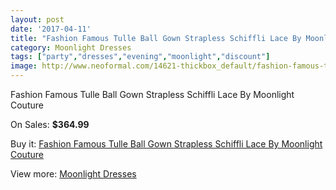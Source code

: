 ```yaml
---
layout: post
date: '2017-04-11'
title: "Fashion Famous Tulle Ball Gown Strapless Schiffli Lace By Moonlight Couture"
category: Moonlight Dresses
tags: ["party","dresses","evening","moonlight","discount"]
image: http://www.neoformal.com/14621-thickbox_default/fashion-famous-tulle-ball-gown-strapless-schiffli-lace-by-moonlight-couture.jpg
---
```

Fashion Famous Tulle Ball Gown Strapless Schiffli Lace By Moonlight Couture

On Sales: **$364.99**
<a href="https://www.neoformal.com/en/moonlight-dresses/4998-fashion-famous-tulle-ball-gown-strapless-schiffli-lace-by-moonlight-couture.html"><amp-img layout="responsive" width="600" height="600" src="//www.neoformal.com/14621-thickbox_default/fashion-famous-tulle-ball-gown-strapless-schiffli-lace-by-moonlight-couture.jpg" alt="Fashion Famous Tulle Ball Gown Strapless Schiffli Lace By Moonlight Couture 0" /></a>
<a href="https://www.neoformal.com/en/moonlight-dresses/4998-fashion-famous-tulle-ball-gown-strapless-schiffli-lace-by-moonlight-couture.html"><amp-img layout="responsive" width="600" height="600" src="//www.neoformal.com/14624-thickbox_default/fashion-famous-tulle-ball-gown-strapless-schiffli-lace-by-moonlight-couture.jpg" alt="Fashion Famous Tulle Ball Gown Strapless Schiffli Lace By Moonlight Couture 1" /></a>
<a href="https://www.neoformal.com/en/moonlight-dresses/4998-fashion-famous-tulle-ball-gown-strapless-schiffli-lace-by-moonlight-couture.html"><amp-img layout="responsive" width="600" height="600" src="//www.neoformal.com/14623-thickbox_default/fashion-famous-tulle-ball-gown-strapless-schiffli-lace-by-moonlight-couture.jpg" alt="Fashion Famous Tulle Ball Gown Strapless Schiffli Lace By Moonlight Couture 2" /></a>
<a href="https://www.neoformal.com/en/moonlight-dresses/4998-fashion-famous-tulle-ball-gown-strapless-schiffli-lace-by-moonlight-couture.html"><amp-img layout="responsive" width="600" height="600" src="//www.neoformal.com/14622-thickbox_default/fashion-famous-tulle-ball-gown-strapless-schiffli-lace-by-moonlight-couture.jpg" alt="Fashion Famous Tulle Ball Gown Strapless Schiffli Lace By Moonlight Couture 3" /></a>

Buy it: [Fashion Famous Tulle Ball Gown Strapless Schiffli Lace By Moonlight Couture](https://www.neoformal.com/en/moonlight-dresses/4998-fashion-famous-tulle-ball-gown-strapless-schiffli-lace-by-moonlight-couture.html "Fashion Famous Tulle Ball Gown Strapless Schiffli Lace By Moonlight Couture")

View more: [Moonlight Dresses](https://www.neoformal.com/en/60-moonlight-dresses "Moonlight Dresses")
